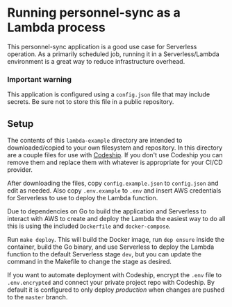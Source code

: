 # Running personnel-sync as a Lambda process

This personnel-sync application is a good use case for Serverless operation. As a primarily scheduled job, running it 
in a Serverless/Lambda environment is a great way to reduce infrastructure overhead.

### Important warning

This application is configured using a `config.json` file that may include secrets. Be sure not to store this file in a 
public repository. 

## Setup

The contents of this `lambda-example` directory are intended to downloaded/copied to your own filesystem and 
repository. In this directory are a couple files for use with [Codeship](https://codeship.com). If you don't use 
Codeship you can remove them and replace them with whatever is appropriate for your CI/CD provider. 

After downloading the files, copy `config.example.json` to `config.json` and edit as needed. Also copy `.env.example` 
to `.env` and insert AWS credentials for Serverless to use to deploy the Lambda function. 

Due to dependencies on Go to build the application and Serverless to interact with AWS to create and deploy the Lambda 
the easiest way to do all this is using the included `Dockerfile` and `docker-compose`.

Run `make deploy`. This will build the Docker image, run `dep ensure` inside the container, build the Go binary, and 
use Serverless to deploy the Lambda function to the default Serverless stage `dev`, but you can update the command in 
the Makefile to change the stage as desired. 

If you want to automate deployment with Codeship, encrypt the `.env` file to `.env.encrypted` and connect your private 
project repo with Codeship. By default it is configured to only deploy _production_ when changes are pushed to the 
`master` branch. 